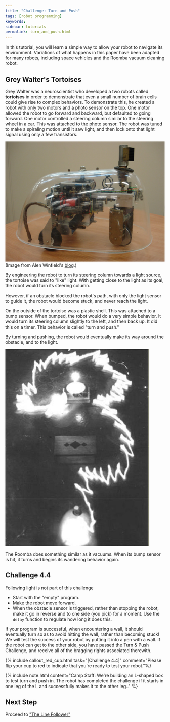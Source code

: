 ```yaml
---
title: "Challenge: Turn and Push"
tags: [robot programming]
keywords:
sidebar: tutorials
permalink: turn_and_push.html
---
```


In this tutorial, you will learn a simple way to allow your robot to navigate its environment. Variations of what happens in this paper have been adapted for many robots, including space vehicles and the Roomba vacuum cleaning robot.

## Grey Walter's Tortoises

Grey Walter was a neuroscientist who developed a two robots called <b>tortoises</b> in order to demonstrate that even a small number of brain cells could give rise to complex behaviors. To demonstrate this, he created a robot with only two motors and a photo sensor on the top. One motor allowed the robot to go forward and backward, but defaulted to going forward. One motor controlled a steering column similar to the steering wheel in a car. This was attached to the photo sensor. The robot was tuned to make a spiraling motion until it saw light, and then lock onto that light signal using only a few transistors.

![Tortoise](images/tortoise.JPG)
<br>
(Image from Alen Winfield's [blog](http://alanwinfield.blogspot.com/p/robotics-very-short-introduction.html).)

By engineering the robot to turn its steering column towards a light source, the tortoise was said to "like" light. With getting close to the light as its goal, the robot would turn its steering column.

However, if an obstacle blocked the robot's path, with only the light sensor to guide it, the robot would become stuck, and never reach the light.

On the outside of the tortoise was a plastic shell. This was attached to a bump sensor. When bumped, the robot would do a very simple behavior. It would turn its steering column slightly to the left, and then back up. It did this on a timer. This behavior is called "turn and push."

By turning and pushing, the robot would eventually make its way around the obstacle, and to the light.

![Tortoises](images/turn_and_push.png)

The Roomba does something similar as it vacuums. When its bump sensor is hit, it turns and begins its wandering behavior again.

## Challenge 4.4

Following light is not part of this challenge

- Start with the "empty" program.
- Make the robot move forward.
- When the obstacle sensor is triggered, rather than stopping the robot, make it go in reverse and to one side (you pick) for a moment. Use the `delay` function to regulate how long it does this.

If your program is successful, when encountering a wall, it should eventually turn so as to avoid hitting the wall, rather than becoming stuck! We will test the success of your robot by putting it into a pen with a wall. If the robot can get to the other side, you have passed the Turn & Push Challenge, and receive all of the bragging rights associated therewith.

{% include callout_red_cup.html task="[Challenge 4.4]" comment="Please flip your cup to red to indicate that you're ready to test your robot."%}

{% include note.html content="Camp Staff: We're building an L-shaped box to test turn and push in. The robot has completed the challenge if it starts in one leg of the L and successfully makes it to the other leg.." %}


## Next Step

Proceed to ["The Line Follower"](line_follower.html)
